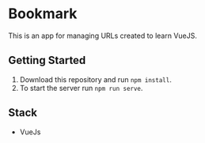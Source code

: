 # Bookmark

This is an app for managing URLs created to learn VueJS.

## Getting Started

1. Download this repository and run `npm install`.
2. To start the server run `npm run serve`.

## Stack

- VueJs
